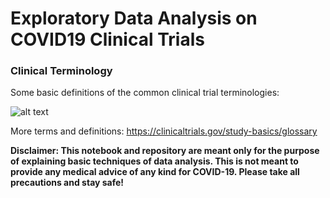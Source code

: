 # Exploratory Data Analysis on COVID19 Clinical Trials

### Clinical Terminology
Some basic definitions of the common clinical trial terminologies:

![alt text](https://github.com/aussiekom/EDA-clinical-trials/blob/main/terminology.png)

More terms and definitions:
https://clinicaltrials.gov/study-basics/glossary



**Disclaimer: This notebook and repository are meant only for the purpose of explaining basic techniques of data analysis. This is not meant to provide any medical advice of any kind for COVID-19. Please take all precautions and stay safe!**
